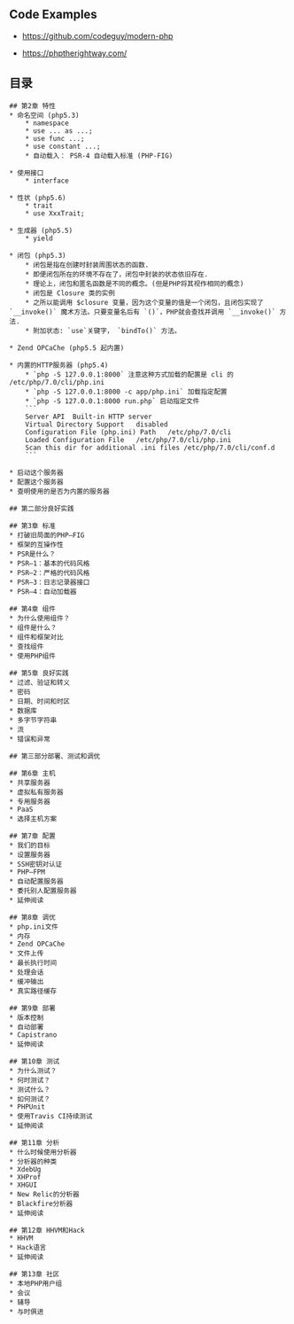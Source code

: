 ## Code Examples
* https://github.com/codeguy/modern-php

* https://phptherightway.com/

## 目录
```
## 第2章 特性
* 命名空间 (php5.3)
    * namespace
    * use ... as ...;
    * use func ...;
    * use constant ...;
    * 自动载入： PSR-4 自动载入标准 (PHP-FIG)

* 使用接口
    * interface

* 性状 (php5.6)
    * trait
    * use XxxTrait;

* 生成器 (php5.5)
    * yield

* 闭包 (php5.3)
    * 闭包是指在创建时封装周围状态的函数.
    * 即便闭包所在的环境不存在了，闭包中封装的状态依旧存在.
    * 理论上，闭包和匿名函数是不同的概念。(但是PHP将其视作相同的概念)
    * 闭包是 Closure 类的实例
    * 之所以能调用 $closure 变量，因为这个变量的值是一个闭包，且闭包实现了 `__invoke()` 魔术方法。只要变量名后有 `()`，PHP就会查找并调用 `__invoke()` 方法.
    * 附加状态: `use`关键字， `bindTo()` 方法。

* Zend OPCaChe (php5.5 起内置)

* 内置的HTTP服务器 (php5.4)
    * `php -S 127.0.0.1:8000` 注意这种方式加载的配置是 cli 的 /etc/php/7.0/cli/php.ini
    * `php -S 127.0.0.1:8000 -c app/php.ini` 加载指定配置
    * `php -S 127.0.0.1:8000 run.php` 启动指定文件
    ```
    Server API	Built-in HTTP server
    Virtual Directory Support	disabled
    Configuration File (php.ini) Path	/etc/php/7.0/cli
    Loaded Configuration File	/etc/php/7.0/cli/php.ini
    Scan this dir for additional .ini files	/etc/php/7.0/cli/conf.d
    ```

* 启动这个服务器
* 配置这个服务器
* 查明使用的是否为内置的服务器

## 第二部分良好实践

## 第3章 标准
* 打破旧局面的PHP—FIG
* 框架的互操作性
* PSR是什么？
* PSR—1：基本的代码风格
* PSR—2：严格的代码风格
* PSR—3：日志记录器接口
* PSR—4：自动加载器

## 第4章 组件
* 为什么使用组件？
* 组件是什么？
* 组件和框架对比
* 查找组件
* 使用PHP组件

## 第5章 良好实践
* 过滤、验证和转义
* 密码
* 日期、时间和时区
* 数据库
* 多字节字符串
* 流
* 错误和异常

## 第三部分部署、测试和调优

## 第6章 主机
* 共享服务器
* 虚拟私有服务器
* 专用服务器
* PaaS
* 选择主机方案

## 第7章 配置
* 我们的目标
* 设置服务器
* SSH密钥对认证
* PHP—FPM
* 自动配置服务器
* 委托别人配置服务器
* 延伸阅读

## 第8章 调优
* php.ini文件
* 内存
* Zend OPCaChe
* 文件上传
* 最长执行时间
* 处理会话
* 缓冲输出
* 真实路径缓存

## 第9章 部署
* 版本控制
* 自动部署
* Capistrano
* 延伸阅读

## 第10章 测试
* 为什么测试？
* 何时测试？
* 测试什么？
* 如何测试？
* PHPUnit
* 使用Travis CI持续测试
* 延伸阅读

## 第11章 分析
* 什么时候使用分析器
* 分析器的种类
* XdebUg
* XHProf
* XHGUI
* New Relic的分析器
* Blackfire分析器
* 延伸阅读

## 第12章 HHVM和Hack
* HHVM
* Hack语言
* 延伸阅读

## 第13章 社区
* 本地PHP用户组
* 会议
* 辅导
* 与时俱进
```
